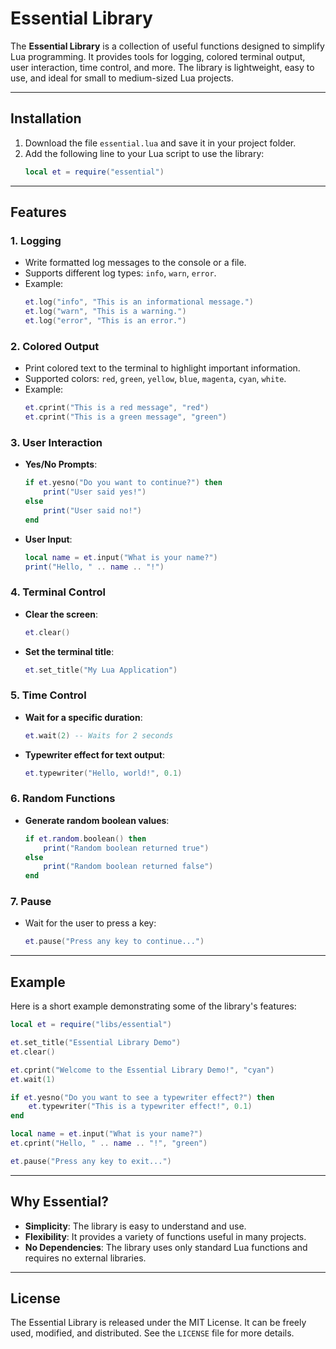 # **Essential Library**

The **Essential Library** is a collection of useful functions designed to simplify Lua programming. It provides tools for logging, colored terminal output, user interaction, time control, and more. The library is lightweight, easy to use, and ideal for small to medium-sized Lua projects.

---

## **Installation**
1. Download the file `essential.lua` and save it in your project folder.
2. Add the following line to your Lua script to use the library:
   ```lua
   local et = require("essential")
   ```

---

## **Features**
### **1. Logging**
- Write formatted log messages to the console or a file.
- Supports different log types: `info`, `warn`, `error`.
- Example:
  ```lua
  et.log("info", "This is an informational message.")
  et.log("warn", "This is a warning.")
  et.log("error", "This is an error.")
  ```

### **2. Colored Output**
- Print colored text to the terminal to highlight important information.
- Supported colors: `red`, `green`, `yellow`, `blue`, `magenta`, `cyan`, `white`.
- Example:
  ```lua
  et.cprint("This is a red message", "red")
  et.cprint("This is a green message", "green")
  ```

### **3. User Interaction**
- **Yes/No Prompts**:
  ```lua
  if et.yesno("Do you want to continue?") then
      print("User said yes!")
  else
      print("User said no!")
  end
  ```
- **User Input**:
  ```lua
  local name = et.input("What is your name?")
  print("Hello, " .. name .. "!")
  ```

### **4. Terminal Control**
- **Clear the screen**:
  ```lua
  et.clear()
  ```
- **Set the terminal title**:
  ```lua
  et.set_title("My Lua Application")
  ```

### **5. Time Control**
- **Wait for a specific duration**:
  ```lua
  et.wait(2) -- Waits for 2 seconds
  ```
- **Typewriter effect for text output**:
  ```lua
  et.typewriter("Hello, world!", 0.1)
  ```

### **6. Random Functions**
- **Generate random boolean values**:
  ```lua
  if et.random.boolean() then
      print("Random boolean returned true")
  else
      print("Random boolean returned false")
  end
  ```

### **7. Pause**
- Wait for the user to press a key:
  ```lua
  et.pause("Press any key to continue...")
  ```

---

## **Example**
Here is a short example demonstrating some of the library's features:

```lua
local et = require("libs/essential")

et.set_title("Essential Library Demo")
et.clear()

et.cprint("Welcome to the Essential Library Demo!", "cyan")
et.wait(1)

if et.yesno("Do you want to see a typewriter effect?") then
    et.typewriter("This is a typewriter effect!", 0.1)
end

local name = et.input("What is your name?")
et.cprint("Hello, " .. name .. "!", "green")

et.pause("Press any key to exit...")
```

---

## **Why Essential?**
- **Simplicity**: The library is easy to understand and use.
- **Flexibility**: It provides a variety of functions useful in many projects.
- **No Dependencies**: The library uses only standard Lua functions and requires no external libraries.

---

## **License**
The Essential Library is released under the MIT License. It can be freely used, modified, and distributed. See the `LICENSE` file for more details.
